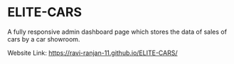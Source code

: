 # ELITE-CARS

A fully responsive admin dashboard page which stores the data of sales of cars by a car showroom.

Website Link:  https://ravi-ranjan-11.github.io/ELITE-CARS/
